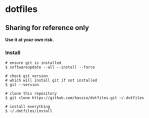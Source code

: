 # dotfiles

## Sharing for reference only

**Use it at your own risk.**

### Install

```console
# ensure git is installed
$ softwareupdate --all --install --force

# check git version
# which will install git if not installed
$ git --version

# clone this repository
$ git clone https://github.com/kassio/dotfiles.git ~/.dotfiles

# install everything
$ ~/.dotfiles/install
```
